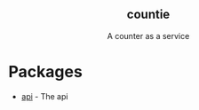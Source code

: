 <h2 align="center">countie</h2>
<p align="center">A counter as a service</p>

# Packages

* [api](https://github.com/qxb3/countie) - The api
